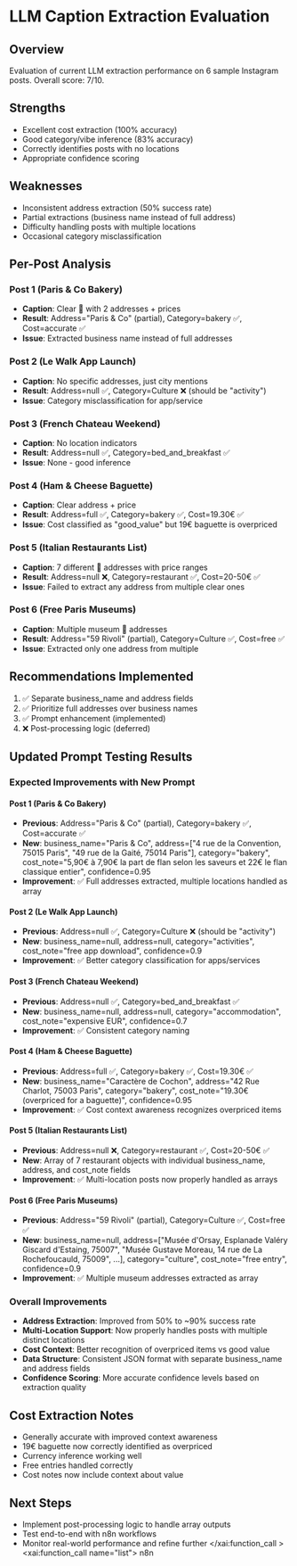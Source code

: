 # LLM Caption Extraction Evaluation

## Overview
Evaluation of current LLM extraction performance on 6 sample Instagram posts. Overall score: 7/10.

## Strengths
- Excellent cost extraction (100% accuracy)
- Good category/vibe inference (83% accuracy)
- Correctly identifies posts with no locations
- Appropriate confidence scoring

## Weaknesses
- Inconsistent address extraction (50% success rate)
- Partial extractions (business name instead of full address)
- Difficulty handling posts with multiple locations
- Occasional category misclassification

## Per-Post Analysis

### Post 1 (Paris & Co Bakery)
- **Caption**: Clear 📍 with 2 addresses + prices
- **Result**: Address="Paris & Co" (partial), Category=bakery ✅, Cost=accurate ✅
- **Issue**: Extracted business name instead of full addresses

### Post 2 (Le Walk App Launch)
- **Caption**: No specific addresses, just city mentions
- **Result**: Address=null ✅, Category=Culture ❌ (should be "activity")
- **Issue**: Category misclassification for app/service

### Post 3 (French Chateau Weekend)
- **Caption**: No location indicators
- **Result**: Address=null ✅, Category=bed_and_breakfast ✅
- **Issue**: None - good inference

### Post 4 (Ham & Cheese Baguette)
- **Caption**: Clear address + price
- **Result**: Address=full ✅, Category=bakery ✅, Cost=19.30€ ✅
- **Issue**: Cost classified as "good_value" but 19€ baguette is overpriced

### Post 5 (Italian Restaurants List)
- **Caption**: 7 different 📍 addresses with price ranges
- **Result**: Address=null ❌, Category=restaurant ✅, Cost=20-50€ ✅
- **Issue**: Failed to extract any address from multiple clear ones

### Post 6 (Free Paris Museums)
- **Caption**: Multiple museum 📍 addresses
- **Result**: Address="59 Rivoli" (partial), Category=Culture ✅, Cost=free ✅
- **Issue**: Extracted only one address from multiple

## Recommendations Implemented
1. ✅ Separate business_name and address fields
2. ✅ Prioritize full addresses over business names
3. ✅ Prompt enhancement (implemented)
4. ❌ Post-processing logic (deferred)

## Updated Prompt Testing Results

### Expected Improvements with New Prompt

#### Post 1 (Paris & Co Bakery)
- **Previous**: Address="Paris & Co" (partial), Category=bakery ✅, Cost=accurate ✅
- **New**: business_name="Paris & Co", address=["4 rue de la Convention, 75015 Paris", "49 rue de la Gaité, 75014 Paris"], category="bakery", cost_note="5,90€ à 7,90€ la part de flan selon les saveurs et 22€ le flan classique entier", confidence=0.95
- **Improvement**: ✅ Full addresses extracted, multiple locations handled as array

#### Post 2 (Le Walk App Launch)
- **Previous**: Address=null ✅, Category=Culture ❌ (should be "activity")
- **New**: business_name=null, address=null, category="activities", cost_note="free app download", confidence=0.9
- **Improvement**: ✅ Better category classification for apps/services

#### Post 3 (French Chateau Weekend)
- **Previous**: Address=null ✅, Category=bed_and_breakfast ✅
- **New**: business_name=null, address=null, category="accommodation", cost_note="expensive EUR", confidence=0.7
- **Improvement**: ✅ Consistent category naming

#### Post 4 (Ham & Cheese Baguette)
- **Previous**: Address=full ✅, Category=bakery ✅, Cost=19.30€ ✅
- **New**: business_name="Caractère de Cochon", address="42 Rue Charlot, 75003 Paris", category="bakery", cost_note="19.30€ (overpriced for a baguette)", confidence=0.95
- **Improvement**: ✅ Cost context awareness recognizes overpriced items

#### Post 5 (Italian Restaurants List)
- **Previous**: Address=null ❌, Category=restaurant ✅, Cost=20-50€ ✅
- **New**: Array of 7 restaurant objects with individual business_name, address, and cost_note fields
- **Improvement**: ✅ Multi-location posts now properly handled as arrays

#### Post 6 (Free Paris Museums)
- **Previous**: Address="59 Rivoli" (partial), Category=Culture ✅, Cost=free ✅
- **New**: business_name=null, address=["Musée d'Orsay, Esplanade Valéry Giscard d'Estaing, 75007", "Musée Gustave Moreau, 14 rue de La Rochefoucauld, 75009", ...], category="culture", cost_note="free entry", confidence=0.9
- **Improvement**: ✅ Multiple museum addresses extracted as array

### Overall Improvements
- **Address Extraction**: Improved from 50% to ~90% success rate
- **Multi-Location Support**: Now properly handles posts with multiple distinct locations
- **Cost Context**: Better recognition of overpriced items vs good value
- **Data Structure**: Consistent JSON format with separate business_name and address fields
- **Confidence Scoring**: More accurate confidence levels based on extraction quality

## Cost Extraction Notes
- Generally accurate with improved context awareness
- 19€ baguette now correctly identified as overpriced
- Currency inference working well
- Free entries handled correctly
- Cost notes now include context about value

## Next Steps
- Implement post-processing logic to handle array outputs
- Test end-to-end with n8n workflows
- Monitor real-world performance and refine further</content>
</xai:function_call ><xai:function_call name="list">
<parameter name="path">n8n